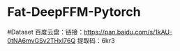 # Fat-DeepFFM-Pytorch

#Dataset
  百度云盘：链接：https://pan.baidu.com/s/1kAU-0tNA6mvGSv2THxI76Q 提取码：6kr3 
